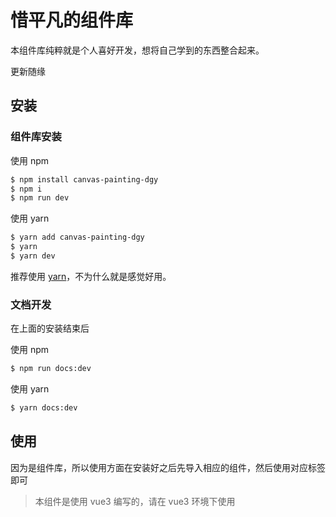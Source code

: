 # 惜平凡的组件库

本组件库纯粹就是个人喜好开发，想将自己学到的东西整合起来。

更新随缘

## 安装

### 组件库安装

使用 npm

```bash
$ npm install canvas-painting-dgy
$ npm i
$ npm run dev
```

使用 yarn

```bash
$ yarn add canvas-painting-dgy
$ yarn
$ yarn dev
```

推荐使用 [yarn](https://www.yarnpkg.cn/)，不为什么就是感觉好用。

### 文档开发

在上面的安装结束后

使用 npm

```bash
$ npm run docs:dev
```

使用 yarn

```bash
$ yarn docs:dev
```

## 使用

因为是组件库，所以使用方面在安装好之后先导入相应的组件，然后使用对应标签即可

> 本组件是使用 vue3 编写的，请在 vue3 环境下使用
